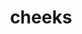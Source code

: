 ---
layout: playlist
title: cheeks
section: College
embed: '<iframe style="float: right;" src="https://open.spotify.com/embed/playlist/04zoDIokNlO5mp59DtwMCr" width="300" height="380" frameborder="0" allowtransparency="true" allow="encrypted-media"></iframe>'
story: am I proud or am I proud
order: 18
---